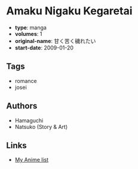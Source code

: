 # Amaku Nigaku Kegaretai

-   **type**: manga
-   **volumes**: 1
-   **original-name**: 甘く苦く穢れたい
-   **start-date**: 2009-01-20

## Tags

-   romance
-   josei

## Authors

-   Hamaguchi
-   Natsuko (Story & Art)

## Links

-   [My Anime list](https://myanimelist.net/manga/13624/Amaku_Nigaku_Kegaretai)
